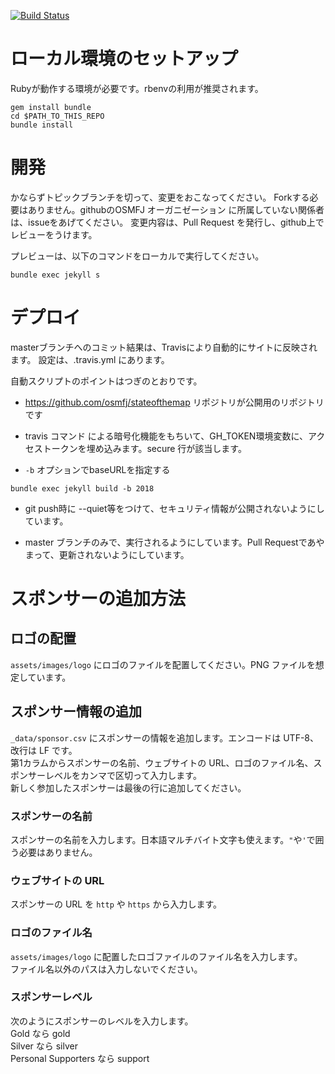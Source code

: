 
[![Build Status](https://travis-ci.org/osmfj/sotmjp2018.svg?branch=master)](https://travis-ci.org/osmfj/sotmjp2018)

# ローカル環境のセットアップ

Rubyが動作する環境が必要です。rbenvの利用が推奨されます。

```
gem install bundle
cd $PATH_TO_THIS_REPO
bundle install
```

# 開発

かならずトピックブランチを切って、変更をおこなってください。
Forkする必要はありません。githubのOSMFJ オーガニゼーション に所属していない関係者は、issueをあげてください。
変更内容は、Pull Request を発行し、github上でレビューをうけます。

プレビューは、以下のコマンドをローカルで実行してください。

```
bundle exec jekyll s
```

# デプロイ

masterブランチへのコミット結果は、Travisにより自動的にサイトに反映されます。
設定は、.travis.yml にあります。

自動スクリプトのポイントはつぎのとおりです。

* https://github.com/osmfj/stateofthemap リポジトリが公開用のリポジトリです

* travis コマンド による暗号化機能をもちいて、GH_TOKEN環境変数に、アクセストークンを埋め込みます。secure 行が該当します。

* `-b` オプションでbaseURLを指定する

```
bundle exec jekyll build -b 2018
```

* git push時に --quiet等をつけて、セキュリティ情報が公開されないようにしています。

* master ブランチのみで、実行されるようにしています。Pull Requestであやまって、更新されないようにしています。

# スポンサーの追加方法

## ロゴの配置

`assets/images/logo` にロゴのファイルを配置してください。PNG ファイルを想定しています。

## スポンサー情報の追加

`_data/sponsor.csv` にスポンサーの情報を追加します。エンコードは UTF-8、改行は LF です。  
第1カラムからスポンサーの名前、ウェブサイトの URL、ロゴのファイル名、スポンサーレベルをカンマで区切って入力します。  
新しく参加したスポンサーは最後の行に追加してください。

### スポンサーの名前

スポンサーの名前を入力します。日本語マルチバイト文字も使えます。`"`や`'`で囲う必要はありません。

### ウェブサイトの URL

スポンサーの URL を `http` や `https` から入力します。

### ロゴのファイル名

`assets/images/logo` に配置したロゴファイルのファイル名を入力します。  
ファイル名以外のパスは入力しないでください。

### スポンサーレベル

次のようにスポンサーのレベルを入力します。  
Gold なら gold  
Silver なら silver  
Personal Supporters なら support  

